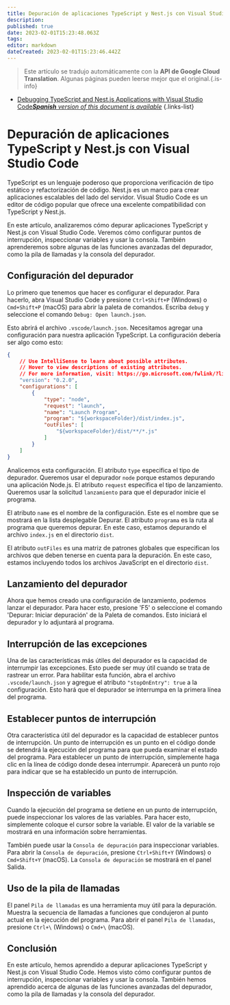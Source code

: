 ```yaml
---
title: Depuración de aplicaciones TypeScript y Nest.js con Visual Studio Code
description: 
published: true
date: 2023-02-01T15:23:48.063Z
tags: 
editor: markdown
dateCreated: 2023-02-01T15:23:46.442Z
---
```


> Este artículo se tradujo automáticamente con la **API de Google Cloud Translation**.
Algunas páginas pueden leerse mejor que el original.{.is-info}

- [Debugging TypeScript and Nest.js Applications with Visual Studio Code***Spanish** version of this document is available*](/es/Knowledge-base/TypeScript/debugging-typescript-and-nest-js-applications-with-visual-studio-code)
{.links-list}



# Depuración de aplicaciones TypeScript y Nest.js con Visual Studio Code

TypeScript es un lenguaje poderoso que proporciona verificación de tipo estático y refactorización de código. Nest.js es un marco para crear aplicaciones escalables del lado del servidor. Visual Studio Code es un editor de código popular que ofrece una excelente compatibilidad con TypeScript y Nest.js.

En este artículo, analizaremos cómo depurar aplicaciones TypeScript y Nest.js con Visual Studio Code. Veremos cómo configurar puntos de interrupción, inspeccionar variables y usar la consola. También aprenderemos sobre algunas de las funciones avanzadas del depurador, como la pila de llamadas y la consola del depurador.

## Configuración del depurador

Lo primero que tenemos que hacer es configurar el depurador. Para hacerlo, abra Visual Studio Code y presione `Ctrl+Shift+P` (Windows) o `Cmd+Shift+P` (macOS) para abrir la paleta de comandos. Escriba `debug` y seleccione el comando `Debug: Open launch.json`.

Esto abrirá el archivo `.vscode/launch.json`. Necesitamos agregar una configuración para nuestra aplicación TypeScript. La configuración debería ser algo como esto:

```json
{
    // Use IntelliSense to learn about possible attributes.
    // Hover to view descriptions of existing attributes.
    // For more information, visit: https://go.microsoft.com/fwlink/?linkid=830387
    "version": "0.2.0",
    "configurations": [
        {
            "type": "node",
            "request": "launch",
            "name": "Launch Program",
            "program": "${workspaceFolder}/dist/index.js",
            "outFiles": [
                "${workspaceFolder}/dist/**/*.js"
            ]
        }
    ]
}
```

Analicemos esta configuración. El atributo `type` especifica el tipo de depurador. Queremos usar el depurador `node` porque estamos depurando una aplicación Node.js. El atributo `request` especifica el tipo de lanzamiento. Queremos usar la solicitud `lanzamiento` para que el depurador inicie el programa.

El atributo `name` es el nombre de la configuración. Este es el nombre que se mostrará en la lista desplegable Depurar. El atributo `programa` es la ruta al programa que queremos depurar. En este caso, estamos depurando el archivo `index.js` en el directorio `dist`.

El atributo `outFiles` es una matriz de patrones globales que especifican los archivos que deben tenerse en cuenta para la depuración. En este caso, estamos incluyendo todos los archivos JavaScript en el directorio `dist`.

## Lanzamiento del depurador

Ahora que hemos creado una configuración de lanzamiento, podemos lanzar el depurador. Para hacer esto, presione 'F5' o seleccione el comando 'Depurar: Iniciar depuración' de la Paleta de comandos. Esto iniciará el depurador y lo adjuntará al programa.

## Interrupción de las excepciones

Una de las características más útiles del depurador es la capacidad de interrumpir las excepciones. Esto puede ser muy útil cuando se trata de rastrear un error. Para habilitar esta función, abra el archivo `.vscode/launch.json` y agregue el atributo `"stopOnEntry": true` a la configuración. Esto hará que el depurador se interrumpa en la primera línea del programa.

## Establecer puntos de interrupción

Otra característica útil del depurador es la capacidad de establecer puntos de interrupción. Un punto de interrupción es un punto en el código donde se detendrá la ejecución del programa para que pueda examinar el estado del programa. Para establecer un punto de interrupción, simplemente haga clic en la línea de código donde desea interrumpir. Aparecerá un punto rojo para indicar que se ha establecido un punto de interrupción.

## Inspección de variables

Cuando la ejecución del programa se detiene en un punto de interrupción, puede inspeccionar los valores de las variables. Para hacer esto, simplemente coloque el cursor sobre la variable. El valor de la variable se mostrará en una información sobre herramientas.

También puede usar la `Consola de depuración` para inspeccionar variables. Para abrir la `Consola de depuración`, presione `Ctrl+Shift+Y` (Windows) o `Cmd+Shift+Y` (macOS). La `Consola de depuración` se mostrará en el panel Salida.

## Uso de la pila de llamadas

El panel `Pila de llamadas` es una herramienta muy útil para la depuración. Muestra la secuencia de llamadas a funciones que condujeron al punto actual en la ejecución del programa. Para abrir el panel `Pila de llamadas`, presione `Ctrl+\` (Windows) o `Cmd+\` (macOS).

## Conclusión

En este artículo, hemos aprendido a depurar aplicaciones TypeScript y Nest.js con Visual Studio Code. Hemos visto cómo configurar puntos de interrupción, inspeccionar variables y usar la consola. También hemos aprendido acerca de algunas de las funciones avanzadas del depurador, como la pila de llamadas y la consola del depurador.